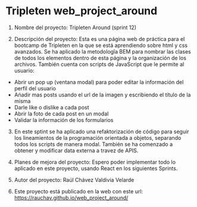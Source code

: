 # Tripleten web_project_around

1. Nombre del proyecto: Tripleten Around (sprint 12)

2. Descripción del proyecto: Esta es una página web de práctica para el bootcamp de Tripleten en la que se está aprendiendo sobre html y css avanzados. Se ha aplicado la metodologîa BEM para nombrar las clases de todos los elementos dentro de esta página y la organización de los archivos. También cuenta con scripts de JavaScript que le permite al usuario:

- Abrir un pop up (ventana modal) para poder editar la información del perfil del usuario
- Ańadir mas posts usando el url de la imagen y escribiendo el título de la misma
- Darle like o dislike a cada post
- Abrir la foto de cada post en un modal
- Validar la información de los formularios

3. En este sptint se ha aplicado una refaktorización de código para seguir los lineamientos de la programación orientada a objetos, separando todos los scripts de manera modal. También se ha comenzado a obtener y modificar data externa a travez de APIS.

4. Planes de mejora del proyecto: Espero poder implementar todo lo aplicado en este proyecto, usando React en los siguientes Sprints.

5. Autor del proyecto: Raúl Chávez Valdivia Velarde

6. Este proyecto está publicado en la web con este url:
   https://rauchav.github.io/web_project_around/
